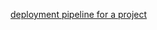 [deployment pipeline for a project](https://github.com/Food-Waste-Optimization/Food-Waste-Optimization/blob/main/.github/workflows/staging.yml)
